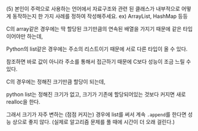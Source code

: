 (5) 본인이 주력으로 사용하는 언어에서 자료구조와 관련 된 클래스가 내부적으로 어떻게 동작하는지 한 가지 사례를 정하여 작성해주세요. ex) ArrayList, HashMap 등등

C의 array같은 경우에는 딱 할당된 크기만큼의 연속된 배열을 가지기 때문에 같은 타입이어야만 하는데,

Python의 list같은 경우에는 주소의 리스트이기 때문에 서로 다른 타입이 올 수 있다.

참조하면 바로 값이 아니라 주소를 통해서 접근하기 때문에 C보다 성능이 조금 느릴 수 있다.

C의 경우에는 정해진 크기만큼 할당이 되는데,

python list는 정해진 크기가 없고, 크기가 기존에 할당되어있는 것보다 커지면 새로 realloc을 한다.

그래서 크기가 자주 변하는 (점점 커지는) 경우에 list를 써서 계속 `.append`를 한다면 성능 상으로 좋지 않다. (실제로 알고리즘 문제를 풀 때에 시간이 더 오래 걸린다.)
